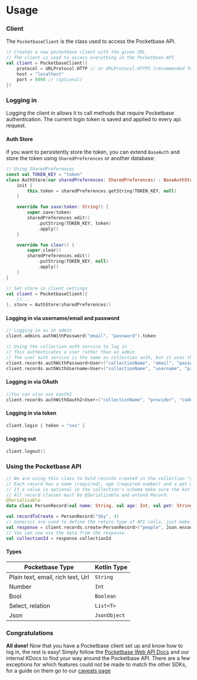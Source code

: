 # Usage

### Client

The `PocketbaseClient` is the class used to access the Pocketbase API.

```kotlin
// Creates a new pocketbase client with the given URL
// The client is used to access everything in the Pocketbase API
val client = PocketbaseClient({
    protocol = URLProtocol.HTTP // or URLProtocol.HTTPS (recommended for production)
    host = "localhost"
    port = 8090 // (optional)
})
```

### Logging in

Logging the client in allows it to call methods that require Pocketbase authentication.
The current login token is saved and applied to every api request.

#### Auth Store

If you want to persistently store the token, you can extend `BaseAuth` and store the token using `SharedPreferences` or another database:

```kotlin
// Using SharedPreferences
const val TOKEN_KEY = "token"
class AuthStore(var sharedPreferences: SharedPreferences) : BaseAuthStore(null) {
    init {
        this.token = sharedPreferences.getString(TOKEN_KEY, null)
    }

    override fun save(token: String?) {
        super.save(token)
        sharedPreferences.edit()
            .putString(TOKEN_KEY, token)
            .apply()
    }

    override fun clear() {
        super.clear()
        sharedPreferences.edit()
            .putString(TOKEN_KEY, null)
            .apply()
    }
}
```

```kotlin
// Set store in client settings
val client = PocketbaseClient({
    //...
}, store = AuthStore(sharedPreferences))
```

#### Logging in via username/email and password

```kotlin
// Logging in as an admin
client.admins.authWithPassword("email", "password").token

// Using the collection auth service to log in
// This authenticates a user rather than an admin
// The user auth service is the same as collection auth, but it uses the "users" collection
client.records.authWithPassword<User>("collectionName", "email", "password").token
client.records.authWithUsername<User>("collectionName", "username", "password").token
```

#### Logging in via OAuth

```kotlin
//You can also use oauth2
client.records.authWithOauth2<User>("collectionName", "provider", "code", "codeVerifier", "redirectUrl").token
```

#### Logging in via token

```kotlin
client.login { token = "xxx" }
```

#### Logging out

```kotlin
client.logout()
```

### Using the Pocketbase API

```kotlin
// We are using this class to hold records created in the collection "people".
// Each record has a name (required), age (required number) and a pet optional.
// If a value is optional in the collection's schema make sure the kotlin type is nullable and defaults to null.
// All record classes must be @Serializable and extend Record.
@Serializable
data class PersonRecord(val name: String, val age: Int, val pet: String? = null): Record()

val recordToCreate = PersonRecord("Sky", 4)
// Generics are used to define the return type of API calls, just make sure that the record class you created matches the collection's schema.
val response = client.records.create<PersonRecord>("people", Json.encodeToString(recordToCreate))
// You can now use the data from the response.
val collectionId = response.collectionId
```

#### Types

| Pocketbase Type                   | Kotlin Type  |
| --------------------------------- | ------------ |
| Plain text, email, rich text, Url | `String`     |
| Number                            | `Int`        |
| Bool                              | `Boolean`    |
| Select, relation                  | `List<T>`    |
| Json                              | `JsonObject` |

### Congratulations

**All done!** Now that you have a Pocketbase client set up and know how to log in, the rest is easy!
Simply follow the [Pocketbase Web API Docs](https://pocketbase.io/docs/api-records/) and our internal KDocs to find your
way around the Pocketbase API.
There are a few exceptions for which features could not be made to match the other SDKs, for a guide on them go to
our [caveats page](caveats.md)

